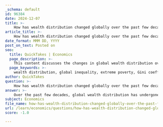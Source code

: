 ```yaml
---
_schema: default
id: 96384
date: 2024-12-07
title: >-
    How has wealth distribution changed globally over the past few decades?
article_title: >-
    How has wealth distribution changed globally over the past few decades?
date_format: MMM DD, YYYY
post_on_text: Posted on
seo:
  title: QuickTakes | Economics
  page_description: >-
    This content discusses the changes in global wealth distribution over the past few decades, highlighting trends in poverty reduction, the growth of the middle class, variations in the Gini coefficient, and the impact of economic factors such as the COVID-19 pandemic.
  page_keywords: >-
    wealth distribution, global inequality, extreme poverty, Gini coefficient, economic growth, middle class expansion, COVID-19 impact, low-income countries, financial status, income inequality
author: QuickTakes
question: >-
    How has wealth distribution changed globally over the past few decades?
answer: >-
    Over the past few decades, global wealth distribution has undergone significant changes, reflecting both improvements and persistent challenges in inequality. Here are some key trends observed:\n\n1. **Decline in Extreme Poverty**: The percentage of adults in the lowest wealth segment (those with under $10,000) has decreased dramatically, from 75% in 2000 to 40% in 2023. This indicates a notable improvement in the financial status of a significant portion of the global population.\n\n2. **Growth of Middle Wealth Segment**: The group of individuals with wealth between $10,000 and $100,000 has seen substantial expansion over the same period. This shift suggests that more people are moving into a middle-income bracket, which can be seen as a positive development in wealth distribution.\n\n3. **Gini Coefficient Trends**: The Gini coefficient, a measure of income inequality, has shown a decline from 68.7 in 2013 to 64.9 in recent years, indicating a reduction in global income inequality. However, it remains high, suggesting that while inequality has decreased, it is still a significant issue.\n\n4. **Between-Country Inequality**: There has been a decrease in between-country inequality, particularly as countries like China and India have experienced rapid economic growth. This has contributed to a narrowing of the wealth gap between nations.\n\n5. **Impact of the COVID-19 Pandemic**: Recent data suggests that global inequality may have increased again due to the economic impacts of the COVID-19 pandemic. The pandemic exacerbated existing disparities, leading to a more unequal distribution of wealth in the aftermath.\n\n6. **Persistent Low-Income Country Challenges**: Despite some improvements, low-income countries have seen little change in their share of global wealth, remaining below 1% from 1995 to 2018, despite accounting for about 8% of the world's population. This highlights ongoing challenges in addressing poverty and inequality in these regions.\n\nIn summary, while there have been positive trends in wealth distribution globally, such as a decrease in extreme poverty and a growing middle class, significant challenges remain, particularly in low-income countries and in the wake of the COVID-19 pandemic. The overall picture is one of mixed progress, with ongoing efforts needed to address the disparities that persist.
subject: Economics
file_name: how-has-wealth-distribution-changed-globally-over-the-past-few-decades.md
url: /learn/economics/questions/how-has-wealth-distribution-changed-globally-over-the-past-few-decades
score: -1.0

---
```


&nbsp;